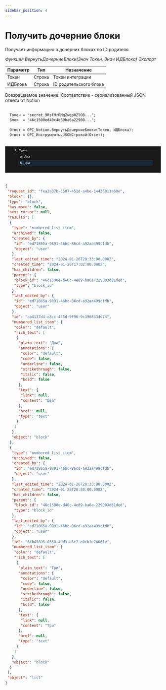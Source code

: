 ```yaml
---
sidebar_position: 4
---
```


# Получить дочерние блоки
Получает информацию о дочерних блоках по ID родителя

*Функция ВернутьДочерниеБлоки(Знач Токен, Знач ИДБлока) Экспорт*

  | Параметр | Тип | Назначение |
  |-|-|-|
  | Токен | Строка | Токен интеграции |
  | ИДБлока | Строка | ID родительского блока |
  
  Вовзращаемое значение: Соответствие - сериализованный JSON ответа от Notion

```bsl title="Пример кода"
	
  Токен = "secret_9RsfMrRMqZwqp0Zl0B...";
  Блок  = "46c1500ed40c4e89ba6a22900...";
  
  Ответ = OPI_Notion.ВернутьДочерниеБлоки(Токен, ИДБлока);
  Ответ = OPI_Инструменты.JSONСтрокой(Ответ);
	
```

![Результат](img/3.png)

```json title="Результат"

{
 "request_id": "fea2a37b-5507-451d-a4be-14433811a69e",
 "block": {},
 "type": "block",
 "has_more": false,
 "next_cursor": null,
 "results": [
  {
   "type": "numbered_list_item",
   "archived": false,
   "created_by": {
    "id": "ed71865a-9891-46bc-86cd-a92aa499cfdb",
    "object": "user"
   },
   "last_edited_time": "2024-01-26T20:33:00.000Z",
   "created_time": "2024-01-26T17:02:00.000Z",
   "has_children": false,
   "parent": {
    "block_id": "46c1500e-d40c-4e89-ba6a-229003d81ded",
    "type": "block_id"
   },
   "last_edited_by": {
    "id": "ed71865a-9891-46bc-86cd-a92aa499cfdb",
    "object": "user"
   },
   "id": "aa4137d4-c8cc-445d-9f96-9c3968334e74",
   "numbered_list_item": {
    "color": "default",
    "rich_text": [
     {
      "plain_text": "Два",
      "annotations": {
       "color": "default",
       "code": false,
       "underline": false,
       "strikethrough": false,
       "italic": false,
       "bold": false
      },
      "text": {
       "link": null,
       "content": "Два"
      },
      "href": null,
      "type": "text"
     }
    ]
   },
   "object": "block"
  },
  {
   "type": "numbered_list_item",
   "archived": false,
   "created_by": {
    "id": "ed71865a-9891-46bc-86cd-a92aa499cfdb",
    "object": "user"
   },
   "last_edited_time": "2024-01-26T20:33:00.000Z",
   "created_time": "2024-01-26T20:30:00.000Z",
   "has_children": false,
   "parent": {
    "block_id": "46c1500e-d40c-4e89-ba6a-229003d81ded",
    "type": "block_id"
   },
   "last_edited_by": {
    "id": "ed71865a-9891-46bc-86cd-a92aa499cfdb",
    "object": "user"
   },
   "id": "6fb45895-0350-49d3-a5c7-e0cb1e24061e",
   "numbered_list_item": {
    "color": "default",
    "rich_text": [
     {
      "plain_text": "Три",
      "annotations": {
       "color": "default",
       "code": false,
       "underline": false,
       "strikethrough": false,
       "italic": false,
       "bold": false
      },
      "text": {
       "link": null,
       "content": "Три"
      },
      "href": null,
      "type": "text"
     }
    ]
   },
   "object": "block"
  }
 ],
 "object": "list"
}

```
